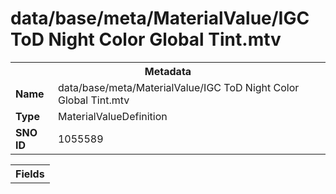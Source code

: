 <h1>data/base/meta/MaterialValue/IGC ToD Night Color Global Tint.mtv</h1><table><tr><th colspan="100%">Metadata</th></tr><tr><td><b>Name</b></td><td>data/base/meta/MaterialValue/IGC ToD Night Color Global Tint.mtv</td></tr><tr><td><b>Type</b></td><td>MaterialValueDefinition</td></tr><tr><td><b>SNO ID</b></td><td>1055589</td></tr></table>

<table><tr><th colspan="100%">Fields</th></tr></table>

